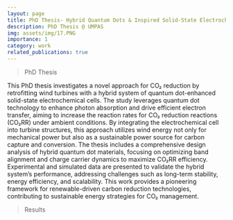 ```yaml
---
layout: page
title: PhD Thesis- Hybrid Quantum Dots & Inspired Solid-State Electrochemical Cell Retrofitted to Turbines for CO2RR 
description: PhD Thesis @ UMPAS
img: assets/img/17.PNG
importance: 1
category: work
related_publications: true
---
```


> PhD Thesis

This PhD thesis investigates a novel approach for CO₂ reduction by retrofitting wind turbines with a hybrid system of quantum dot-enhanced solid-state electrochemical cells. The study leverages quantum dot technology to enhance photon absorption and drive efficient electron transfer, aiming to increase the reaction rates for CO₂ reduction reactions (CO₂RR) under ambient conditions. By integrating the electrochemical cell into turbine structures, this approach utilizes wind energy not only for mechanical power but also as a sustainable power source for carbon capture and conversion. The thesis includes a comprehensive design analysis of hybrid quantum dot materials, focusing on optimizing band alignment and charge carrier dynamics to maximize CO₂RR efficiency. Experimental and simulated data are presented to validate the hybrid system’s performance, addressing challenges such as long-term stability, energy efficiency, and scalability. This work provides a pioneering framework for renewable-driven carbon reduction technologies, contributing to sustainable energy strategies for CO₂ management.


> Results
